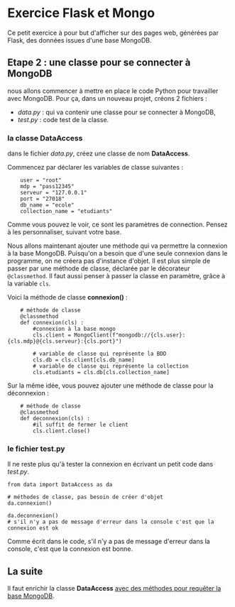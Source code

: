 # Exercice Flask et Mongo

Ce petit exercice à pour but d'afficher sur des pages web, générées par Flask, des données issues d'une base MongoDB.

## Etape 2 : une classe pour se connecter à MongoDB
nous allons commencer à mettre en place le code Python pour travailler avec MongoDB. Pour ça, dans un nouveau projet, créons 2 fichiers :
- *data.py* : qui va contenir une classe pour se connecter à MongoDB,
- *test.py* : code test de la classe.

### la classe DataAccess
dans le fichier *data.py*, créez une classe de nom **DataAccess**. 

Commencez par déclarer les variables de classe suivantes : 
```    
    user = "root"
    mdp = "pass12345"
    serveur = "127.0.0.1"
    port = "27018"
    db_name = "ecole"
    collection_name = "etudiants"
```

Comme vous pouvez le voir, ce sont les paramètres de connection. Pensez à les personnaliser, suivant votre base.

Nous allons maintenant ajouter une méthode qui va permettre la connexion à la base MongoDB. Puisqu'on a besoin que d'une seule connexion dans le programme, on ne créera pas d'instance d'objet. Il est plus simple de passer par une méthode de classe, déclarée par le décorateur `@classmethod`. Il faut aussi penser à passer la classe en paramètre, grâce à la variable `cls`.

Voici la méthode de classe **connexion()** :
```
    # méthode de classe
    @classmethod
    def connexion(cls) :
        #connexion à la base mongo
        cls.client = MongoClient(f"mongodb://{cls.user}:{cls.mdp}@{cls.serveur}:{cls.port}")

        # variable de classe qui représente la BDD
        cls.db = cls.client[cls.db_name]
        # variable de classe qui représente la collection
        cls.etudiants = cls.db[cls.collection_name]
```

Sur la même idée, vous pouvez ajouter une méthode de classe pour la déconnexion :
```
    # méthode de classe
    @classmethod
    def deconnexion(cls) :
        #il suffit de fermer le client
        cls.client.close()
```

### le fichier test.py

Il ne reste plus qu'à tester la connexion en écrivant un petit code dans *test.py*.
```
from data import DataAccess as da

# méthodes de classe, pas besoin de créer d'objet
da.connexion()

da.deconnexion()
# s'il n'y a pas de message d'erreur dans la console c'est que la connexion est ok
```

Comme écrit dans le code, s'il n'y a pas de message d'erreur dans la console, c'est que la connexion est bonne.

## La suite

Il faut enrichir la classe **DataAccess** [avec des méthodes pour requêter la base MongoDB](https://github.com/Stephane-ISEN/flask_mongo/tree/Etape03).
